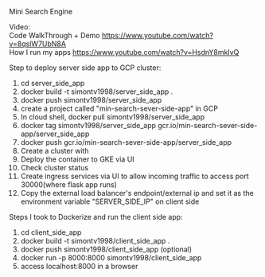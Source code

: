 Mini Search Engine

Video:
<br>
Code WalkThrough + Demo https://www.youtube.com/watch?v=8qslW7UbN8A
<br>
How I run my apps https://www.youtube.com/watch?v=HsdnY8mkIvQ

Step to deploy server side app to GCP cluster:
1) cd server_side_app
2) docker build -t simontv1998/server_side_app .
3) docker push simontv1998/server_side_app
4) create a project called "min-search-sever-side-app" in GCP
5) In cloud shell, docker pull simontv1998/server_side_app
6) docker tag simontv1998/server_side_app gcr.io/min-search-sever-side-app/server_side_app
7) docker push gcr.io/min-search-sever-side-app/server_side_app
8) Create a cluster with 
9) Deploy the container to GKE via UI
10) Check cluster status
11) Create ingress services via UI to allow incoming traffic to access port 30000(where flask app runs)
12) Copy the external load balancer's endpoint/external ip and set it as the environment variable "SERVER_SIDE_IP" on client side

Steps I took to Dockerize and run the client side app:
1) cd client_side_app
2) docker build -t simontv1998/client_side_app .
3) docker push simontv1998/client_side_app (optional)
4) docker run -p 8000:8000 simontv1998/client_side_app
5) access localhost:8000 in a browser
